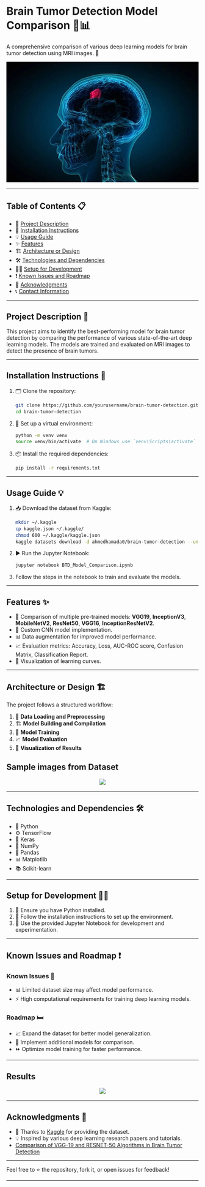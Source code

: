 # Brain Tumor Detection Model Comparison 🧠📊

A comprehensive comparison of various deep learning models for brain tumor detection using MRI images. 🚀

<p align="center">
    <img src="tumor_image.webp" alt="Brain Tumor Project Logo Image">
</p>

---

## Table of Contents 📋
- 📖 [Project Description](#project-description)  
- 🔧 [Installation Instructions](#installation-instructions)  
- 💡 [Usage Guide](#usage-guide)  
- ✨ [Features](#features)  
- 🏗️ [Architecture or Design](#architecture-or-design)  
- 🛠️ [Technologies and Dependencies](#technologies-and-dependencies)  
- 🧑‍💻 [Setup for Development](#setup-for-development)  
- ❗ [Known Issues and Roadmap](#known-issues-and-roadmap)  
- 🙌 [Acknowledgments](#acknowledgments)  
- 📞 [Contact Information](#contact-information)  

---

## Project Description 📖  
This project aims to identify the best-performing model for brain tumor detection by comparing the performance of various state-of-the-art deep learning models. The models are trained and evaluated on MRI images to detect the presence of brain tumors.  

---

## Installation Instructions 🔧  
1. 🗂 Clone the repository:  
    ```bash  
    git clone https://github.com/yourusername/brain-tumor-detection.git  
    cd brain-tumor-detection  
    ```  
2. 🔴 Set up a virtual environment:  
    ```bash  
    python -m venv venv  
    source venv/bin/activate  # On Windows use `venv\Scripts\activate`  
    ```  
3. 📦 Install the required dependencies:  
    ```bash  
    pip install -r requirements.txt  
    ```  

---

## Usage Guide 💡  
1. 📥 Download the dataset from Kaggle:  
    ```bash  
    mkdir ~/.kaggle  
    cp kaggle.json ~/.kaggle/  
    chmod 600 ~/.kaggle/kaggle.json  
    kaggle datasets download -d ahmedhamada0/brain-tumor-detection --unzip  
    ```  
2. ▶️ Run the Jupyter Notebook:  
    ```bash  
    jupyter notebook BTD_Model_Comparison.ipynb  
    ```  
3. Follow the steps in the notebook to train and evaluate the models.  

---

## Features ✨  
- 🔬 Comparison of multiple pre-trained models: **VGG19**, **InceptionV3**, **MobileNetV2**, **ResNet50**, **VGG16**, **InceptionResNetV2**.  
- 🔧 Custom CNN model implementation.  
- 📊 Data augmentation for improved model performance.  
- 📈 Evaluation metrics: Accuracy, Loss, AUC-ROC score, Confusion Matrix, Classification Report.  
- 🔽 Visualization of learning curves.  

---

## Architecture or Design 🏗️  
The project follows a structured workflow:  
1. 💂️ **Data Loading and Preprocessing**  
2. 🏗️ **Model Building and Compilation**  
3. 🔄 **Model Training**  
4. 📈 **Model Evaluation**  
5. 🔄 **Visualization of Results**

## Sample images from Dataset
<p align="center">
    <img src="https://github.com/user-attachments/assets/9e0de33b-832c-411f-ad18-fa0094d49433">
</p>

---

## Technologies and Dependencies 🛠️  
- 🔬 Python  
- ⚙️ TensorFlow  
- 🥦 Keras  
- 🔢 NumPy  
- 📑 Pandas  
- 📊 Matplotlib  
- 📚 Scikit-learn  

---

## Setup for Development 🧑‍💻  
1. 🔬 Ensure you have Python installed.  
2. 🔧 Follow the installation instructions to set up the environment.  
3. 📃 Use the provided Jupyter Notebook for development and experimentation.  

---

## Known Issues and Roadmap ❗  
### Known Issues 🚧  
- 📊 Limited dataset size may affect model performance.  
- ⚡ High computational requirements for training deep learning models.  

### Roadmap 🛏️  
- 📈 Expand the dataset for better model generalization.  
- 🧐 Implement additional models for comparison.  
- ⏩ Optimize model training for faster performance.  

---
## Results
<p align="center">
        <img src="https://github.com/user-attachments/assets/ef85ea62-eadb-4e4e-8a36-b79287fea39e">
</p>


---

## Acknowledgments 🙌  
- 🎉 Thanks to [Kaggle](https://www.kaggle.com/) for providing the dataset.  
- 💡 Inspired by various deep learning research papers and tutorials.
- [Comparison of VGG-19 and RESNET-50 Algorithms in Brain Tumor Detection](https://ieeexplore.ieee.org/document/10126451)  

---
 
Feel free to ⭐ the repository, fork it, or open issues for feedback!  

---
